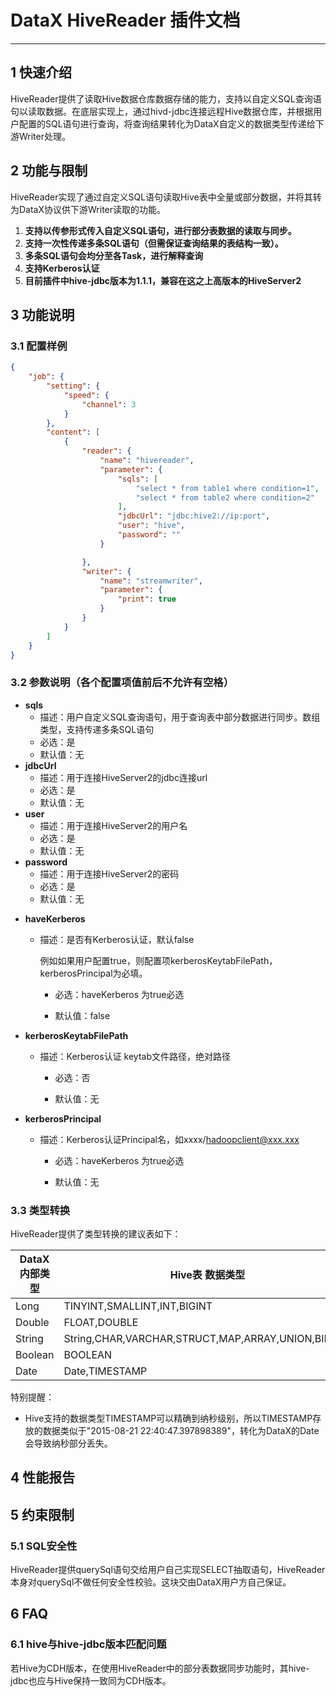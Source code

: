 # DataX HiveReader 插件文档

------------

## 1 快速介绍

HiveReader提供了读取Hive数据仓库数据存储的能力，支持以自定义SQL查询语句以读取数据。在底层实现上，通过hivd-jdbc连接远程Hive数据仓库，并根据用户配置的SQL语句进行查询，将查询结果转化为DataX自定义的数据类型传递给下游Writer处理。


## 2 功能与限制

HiveReader实现了通过自定义SQL语句读取Hive表中全量或部分数据，并将其转为DataX协议供下游Writer读取的功能。

1. **支持以传参形式传入自定义SQL语句，进行部分表数据的读取与同步。**
2. **支持一次性传递多条SQL语句（但需保证查询结果的表结构一致）。**
3. **多条SQL语句会均分至各Task，进行解释查询**
4. **支持Kerberos认证**
5. **目前插件中hive-jdbc版本为1.1.1，兼容在这之上高版本的HiveServer2**



## 3 功能说明


### 3.1 配置样例

```json
{
    "job": {
        "setting": {
            "speed": {
                "channel": 3
            }
        },
        "content": [
            {
                "reader": {
                    "name": "hivereader",
                    "parameter": {
                        "sqls": [
                            "select * from table1 where condition=1",
                            "select * from table2 where condition=2"
                        ],
                        "jdbcUrl": "jdbc:hive2://ip:port",
                        "user": "hive",
                        "password": ""
                    }

                },
                "writer": {
                    "name": "streamwriter",
                    "parameter": {
                        "print": true
                    }
                }
            }
        ]
    }
}
```

### 3.2 参数说明（各个配置项值前后不允许有空格）

- **sqls**
  - 描述：用户自定义SQL查询语句，用于查询表中部分数据进行同步。数组类型，支持传递多条SQL语句<br />
  - 必选：是 <br />
  - 默认值：无 <br />
- **jdbcUrl**
  - 描述：用于连接HiveServer2的jdbc连接url<br />
  - 必选：是 <br />
  - 默认值：无 <br />
- **user**
  - 描述：用于连接HiveServer2的用户名<br />
  - 必选：是 <br />
  - 默认值：无 <br />
- **password**
  - 描述：用于连接HiveServer2的密码<br />
  - 必选：是 <br />
  - 默认值：无 <br />
* **haveKerberos**

  * 描述：是否有Kerberos认证，默认false<br />

  	 例如如果用户配置true，则配置项kerberosKeytabFilePath，kerberosPrincipal为必填。
  	
   	* 必选：haveKerberos 为true必选 <br />

    * 默认值：false <br />

* **kerberosKeytabFilePath**

  * 描述：Kerberos认证 keytab文件路径，绝对路径<br />

   	* 必选：否 <br />

    * 默认值：无 <br />

* **kerberosPrincipal**

  * 描述：Kerberos认证Principal名，如xxxx/hadoopclient@xxx.xxx <br />

   	* 必选：haveKerberos 为true必选 <br />

    * 默认值：无 <br />

### 3.3 类型转换

HiveReader提供了类型转换的建议表如下：

| DataX 内部类型| Hive表 数据类型    |
| -------- | -----  |
| Long     |TINYINT,SMALLINT,INT,BIGINT|
| Double   |FLOAT,DOUBLE|
| String   |String,CHAR,VARCHAR,STRUCT,MAP,ARRAY,UNION,BINARY|
| Boolean  |BOOLEAN|
| Date     |Date,TIMESTAMP|

特别提醒：

* Hive支持的数据类型TIMESTAMP可以精确到纳秒级别，所以TIMESTAMP存放的数据类似于"2015-08-21 22:40:47.397898389"，转化为DataX的Date会导致纳秒部分丢失。


## 4 性能报告



## 5 约束限制

### 	5.1 SQL安全性

HiveReader提供querySql语句交给用户自己实现SELECT抽取语句，HiveReader本身对querySql不做任何安全性校验。这块交由DataX用户方自己保证。

## 6 FAQ

### 	6.1 hive与hive-jdbc版本匹配问题

若Hive为CDH版本，在使用HiveReader中的部分表数据同步功能时，其hive-jdbc也应与Hive保持一致同为CDH版本。

